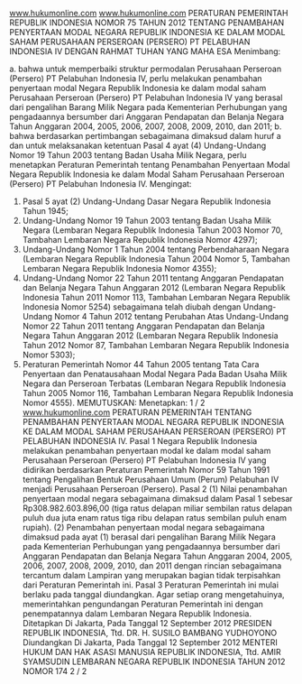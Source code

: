  www.hukumonline.com www.hukumonline.com PERATURAN PEMERINTAH REPUBLIK INDONESIA NOMOR 75 TAHUN 2012 TENTANG PENAMBAHAN PENYERTAAN MODAL NEGARA REPUBLIK INDONESIA KE DALAM MODAL SAHAM PERUSAHAAN PERSEROAN (PERSERO) PT PELABUHAN INDONESIA IV
DENGAN RAHMAT TUHAN YANG MAHA ESA
Menimbang:

a. bahwa untuk memperbaiki struktur permodalan Perusahaan Perseroan (Persero) PT Pelabuhan Indonesia IV, perlu melakukan penambahan penyertaan modal Negara Republik Indonesia ke dalam modal saham Perusahaan Perseroan (Persero) PT Pelabuhan Indonesia IV yang berasal dari pengalihan Barang Milik Negara pada Kementerian Perhubungan yang pengadaannya bersumber dari Anggaran Pendapatan dan Belanja Negara Tahun Anggaran 2004, 2005, 2006, 2007, 2008, 2009, 2010, dan 2011;
b. bahwa berdasarkan pertimbangan sebagaimana dimaksud dalam huruf a dan untuk melaksanakan ketentuan Pasal 4 ayat (4) Undang-Undang Nomor 19 Tahun 2003 tentang Badan Usaha Milik Negara, perlu menetapkan Peraturan Pemerintah tentang Penambahan Penyertaan Modal Negara Republik Indonesia ke dalam Modal Saham Perusahaan Perseroan (Persero) PT Pelabuhan Indonesia IV.
Mengingat:

1. Pasal 5 ayat (2) Undang-Undang Dasar Negara Republik Indonesia Tahun 1945;
2. Undang-Undang Nomor 19 Tahun 2003 tentang Badan Usaha Milik Negara (Lembaran Negara Republik Indonesia Tahun 2003 Nomor 70, Tambahan Lembaran Negara Republik Indonesia Nomor 4297);
3. Undang-Undang Nomor 1 Tahun 2004 tentang Perbendaharaan Negara (Lembaran Negara Republik Indonesia Tahun 2004 Nomor 5, Tambahan Lembaran Negara Republik Indonesia Nomor 4355);
4. Undang-Undang Nomor 22 Tahun 2011 tentang Anggaran Pendapatan dan Belanja Negara Tahun Anggaran 2012 (Lembaran Negara Republik Indonesia Tahun 2011 Nomor 113, Tambahan Lembaran Negara Republik Indonesia Nomor 5254) sebagaimana telah diubah dengan Undang-Undang Nomor 4 Tahun 2012 tentang Perubahan Atas Undang-Undang Nomor 22 Tahun 2011 tentang Anggaran Pendapatan dan Belanja Negara Tahun Anggaran 2012 (Lembaran Negara Republik Indonesia Tahun 2012 Nomor 87, Tambahan Lembaran Negara Republik Indonesia Nomor 5303);
5. Peraturan Pemerintah Nomor 44 Tahun 2005 tentang Tata Cara Penyertaan dan Penatausahaan Modal Negara Pada Badan Usaha Milik Negara dan Perseroan Terbatas (Lembaran Negara Republik Indonesia Tahun 2005 Nomor 116, Tambahan Lembaran Negara Republik Indonesia Nomor 4555).
MEMUTUSKAN:
 Menetapkan: 1 / 2 www.hukumonline.com PERATURAN PEMERINTAH TENTANG PENAMBAHAN PENYERTAAN MODAL NEGARA REPUBLIK INDONESIA KE DALAM MODAL SAHAM PERUSAHAAN PERSEROAN (PERSERO) PT PELABUHAN INDONESIA IV.
Pasal 1
Negara Republik Indonesia melakukan penambahan penyertaan modal ke dalam modal saham Perusahaan Perseroan (Persero) PT Pelabuhan Indonesia IV yang didirikan berdasarkan Peraturan Pemerintah Nomor 59 Tahun 1991 tentang Pengalihan Bentuk Perusahaan Umum (Perum) Pelabuhan IV menjadi Perusahaan Perseroan (Persero).
Pasal 2
(1) Nilai penambahan penyertaan modal negara sebagaimana dimaksud dalam Pasal 1 sebesar Rp308.982.603.896,00 (tiga ratus delapan miliar sembilan ratus delapan puluh dua juta enam ratus tiga ribu delapan ratus sembilan puluh enam rupiah).
(2) Penambahan penyertaan modal negara sebagaimana dimaksud pada ayat (1) berasal dari pengalihan Barang Milik Negara pada Kementerian Perhubungan yang pengadaannya bersumber dari Anggaran Pendapatan dan Belanja Negara Tahun Anggaran 2004, 2005, 2006, 2007, 2008, 2009, 2010, dan 2011 dengan rincian sebagaimana tercantum dalam Lampiran yang merupakan bagian tidak terpisahkan dari Peraturan Pemerintah ini.
Pasal 3
Peraturan Pemerintah ini mulai berlaku pada tanggal diundangkan.
Agar setiap orang mengetahuinya, memerintahkan pengundangan Peraturan Pemerintah ini dengan penempatannya dalam Lembaran Negara Republik Indonesia. Ditetapkan Di Jakarta, Pada Tanggal 12 September 2012 PRESIDEN REPUBLIK INDONESIA, Ttd. DR. H. SUSILO BAMBANG YUDHOYONO Diundangkan Di Jakarta, Pada Tanggal 12 September 2012 MENTERI HUKUM DAN HAK ASASI MANUSIA REPUBLIK INDONESIA, Ttd. AMIR SYAMSUDIN LEMBARAN NEGARA REPUBLIK INDONESIA TAHUN 2012 NOMOR 174 2 / 2